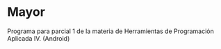 # Mayor
Programa para parcial 1 de la materia de Herramientas de Programación Aplicada IV. (Android)
